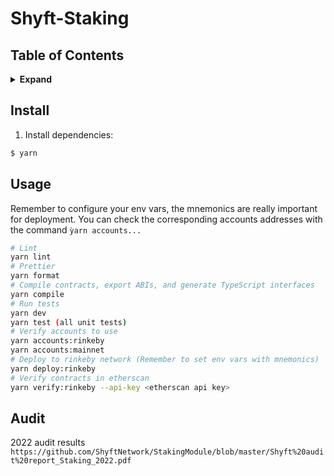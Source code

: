 # Shyft-Staking

## Table of Contents

<details>
<summary><strong>Expand</strong></summary>

- [Install](#install)
- [Usage](#usage)

</details>


## Install

1. Install dependencies:

```bash
$ yarn
```

## Usage
Remember to configure your env vars, the mnemonics are really important for deployment. You can check the corresponding accounts addresses with the command `ỳarn accounts...`

```bash
# Lint
yarn lint
# Prettier
yarn format
# Compile contracts, export ABIs, and generate TypeScript interfaces
yarn compile
# Run tests
yarn dev
yarn test (all unit tests)
# Verify accounts to use 
yarn accounts:rinkeby
yarn accounts:mainnet
# Deploy to rinkeby network (Remember to set env vars with mnemonics)
yarn deploy:rinkeby
# Verify contracts in etherscan
yarn verify:rinkeby --api-key <etherscan api key>
```

## Audit

2022 audit results
```https://github.com/ShyftNetwork/StakingModule/blob/master/Shyft%20audit%20report_Staking_2022.pdf```
